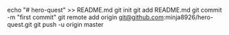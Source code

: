 echo "# hero-quest" >> README.md
git init
git add README.md
git commit -m "first commit"
git remote add origin git@github.com:minja8926/hero-quest.git
git push -u origin master
